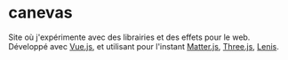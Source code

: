 # canevas

Site où j'expérimente avec des librairies et des effets pour le web. Développé avec [Vue.js](https://vuejs.org/), et utilisant pour l'instant [Matter.js](https://brm.io/matter-js/), [Three.js](https://threejs.org/), [Lenis](https://lenis.darkroom.engineering/).